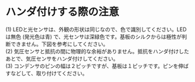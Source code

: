 ハンダ付けする際の注意
==========================

(1) LEDと光センサは、外観の形状は同じなので、色で識別してください。LEDは無色 (発光色は青) で、光センサは深緑色です。基板のシルクからは極性が判断できません。下図を参考にしてください。<br>
(2) 気圧センサと抵抗の間に物理的な余裕がありません。抵抗をハンダ付けしたあとで、気圧センサをハンダ付けしてください。<br>
(3) コンデンサのピンの幅は２ピッチですが、基板は１ピッチです。ピンを伸ばすなどして、取り付けてください。<br>
